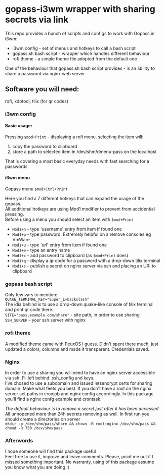 # gopass-i3wm wrapper with sharing secrets via link

This repo provides a bunch of scripts and configs to work with Gopass in i3wm:

* i3wm config - set of menus and hotkeys to call a bash script
* gopass.sh bash script - wrapper which handles different behaviour
* rofi theme - a simple theme file adopted from the default one

One of the behaviour that gopass.sh bash script provides - is an ability to share a password via nginx web server

## Software you will need:
rofi, xdotool, tilix (for qr codes)

### i3wm config
#### Basic usage:
Pressing `$mod+Print` - displaying a rofi menu, selecting the item will:
1) copy the password to clipboard
2) store a path to selected item in /dev/shm/dmenu-pass on the localhost

That is covering a most basic everyday needs with fast searching for a passwords
#### i3wm menu
Gopass menu `$mod+Ctrl+Print`

Here you find a 7 different hotkeys that can expand the usage of the gopass.  
All additional hotkeys are using Mod1 modifier to prevent from accidential pressing.  
Before using a menu you should select an item with `$mod+Print`  
* `Mod1+n` - type 'username' entry from item if found one
* `Mod1+p` - type password. Extremely helpful on a remove consoles eg VmWare
* `Mod1+u` - type 'url' entry from item if found one
* `Mod1+e` - type an entry name
* `Mod1+c` - add password to clipboard (as `$mod+Print` does)
* `Mod1+q` - display a qr code for a password with a drop-down tilix terminal
* `Mod1+s` - publish a secret on nginx server via ssh and placing an URI to clipboard

### gopass bash script
Only few vars to mention:  
`QUAKE_TERMINAL_KEY="Super_L+backslash"`  
The idia behind is to use a drop-down quake-like console of tilix terminal and print qr code there.  
`SITE="pass.example.com/share"` - site path, in order to use sharing
`SSH_SERVER` - your ssh server with nginx

### rofi theme 
A modified theme came with PeuxOS I guess.   Didn't spent there much, just updated a colors, columns and made it transparent.   Credentials saved.

### Nginx 
In order to use a sharing you will need to have an nginx server accessible via ssh. I'll left behind .ssh_config and keys.  
I've chosed to use a subdomain and issued letsencrypt certs for sharing domain. Make what feets you best. If you don't have a root on the nginx server set paths in cronjob and nginx config accordingly.
In this package you'll find a nginx confg example and crontask.  

*The default behaviour is to remove a secret just after it has been accessed*  
All unnopened more than 24h secrets removing as well.
In first run you should create a directories on server  
`mkdir -p /dev/shm/pass/share && chown -R root:nginx /dev/shm/pass && chmod -R 750 /dev/shm/pass`

### Afterwords
I hope someone will find this package useful  
Feel free to use it, improve and leave comments.
Please, point me out if I missed something important.
No warranty, using of this package assume you know what you are doing ;)

